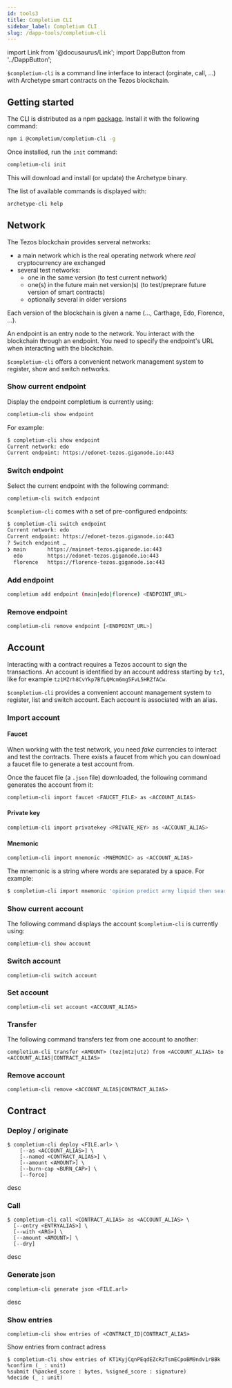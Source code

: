 ```yaml
---
id: tools3
title: Completium CLI
sidebar_label: Completium CLI
slug: /dapp-tools/completium-cli
---
```


import Link from '@docusaurus/Link';
import DappButton from '../DappButton';

`$completium-cli` is a command line interface to interact (orginate, call, ...) with Archetype smart contracts on the Tezos blockchain.

## Getting started

The CLI is distributed as a npm [package](https://www.npmjs.com/package/@completium/completium-cli). Install it with the following command:

```bash
npm i @completium/completium-cli -g
```

Once installed, run the `init` command:

```bash
completium-cli init
```

This will download and install (or update) the Archetype binary.

The list of available commands is displayed with:

```bash
archetype-cli help
```

## Network

The Tezos blockchain provides serveral networks:
* a main network which is the real operating network where *real* cryptocurrency are exchanged
* several test networks:
  * one in the same version (to test current network)
  * one(s) in the future main net version(s) (to test/preprare future version of smart contracts)
  * optionally several in older versions

Each version of the blockchain is given a name (..., Carthage, Edo, Florence, ...).

An endpoint is an entry node to the network. You interact with the blockchain through an endpoint. You need to specify the endpoint's URL when interacting with the blockchain.

`$completium-cli` offers a convenient network management system to register, show and switch networks.

### Show current endpoint

Display the endpoint completium is currently using:

```bash
completium-cli show endpoint
```

For example:

```bash
$ completium-cli show endpoint
Current network: edo
Current endpoint: https://edonet-tezos.giganode.io:443
```
### Switch endpoint

Select the current endpoint with the following command:

```
completium-cli switch endpoint
```

`$completium-cli` comes with a set of pre-configured endpoints:

```bash
$ completium-cli switch endpoint
Current network: edo
Current endpoint: https://edonet-tezos.giganode.io:443
? Switch endpoint …
❯ main       https://mainnet-tezos.giganode.io:443
  edo        https://edonet-tezos.giganode.io:443
  florence   https://florence-tezos.giganode.io:443

```

### Add endpoint

```bash
completium add endpoint (main|edo|florence) <ENDPOINT_URL>
```

### Remove endpoint

```bash
completium-cli remove endpoint [<ENDPOINT_URL>]
```

## Account

Interacting with a contract requires a Tezos account to sign the transactions. An account is identified by an account address starting by `tz1`, like for example `tz1MZrh8CvYkp7BfLQMcm6mg5FvL5HRZfACw`.

`$completium-cli` provides a convenient account management system to register, list and switch account. Each account is associated with an alias.

### Import account

#### Faucet

When working with the test network, you need *fake* currencies to interact and test the contracts. There exists a faucet from which you can <Link to='/docs/dapp-tools/accounts#create-test-account'>download</Link> a faucet file to generate a test account from.

<DappButton url="https://faucet.tzalpha.net/" txt="open faucet"/>

Once the faucet file (a `.json` file) downloaded, the following command generates the account from it:

```bash
completium-cli import faucet <FAUCET_FILE> as <ACCOUNT_ALIAS>
```

#### Private key

```bash
completium-cli import privatekey <PRIVATE_KEY> as <ACCOUNT_ALIAS>
```

#### Mnemonic

```bash
completium-cli import mnemonic <MNEMONIC> as <ACCOUNT_ALIAS>
```

The mnemonic is a string where words are separated by a space. For example:

```bash
$ completium-cli import mnemonic 'opinion predict army liquid then search shift manual slender bronze patrol cool garlic grape merry' as admin
```

### Show current account

The following command displays the account `$completium-cli` is currently using:

```
completium-cli show account
```

### Switch account

```
completium-cli switch account
```

### Set account

```
completium-cli set account <ACCOUNT_ALIAS>
```

### Transfer

The following command transfers tez from one account to another:

```
completium-cli transfer <AMOUNT> (tez|mtz|utz) from <ACCOUNT_ALIAS> to <ACCOUNT_ALIAS|CONTRACT_ALIAS>
```

### Remove account

```
completium-cli remove <ACCOUNT_ALIAS|CONTRACT_ALIAS>
```

## Contract

### Deploy / originate

```
$ completium-cli deploy <FILE.arl> \
    [--as <ACCOUNT_ALIAS>] \
    [--named <CONTRACT_ALIAS>] \
    [--amount <AMOUNT>] \
    [--burn-cap <BURN_CAP>] \
    [--force]
```

desc


### Call

```
$ completium-cli call <CONTRACT_ALIAS> as <ACCOUNT_ALIAS> \
  [--entry <ENTRYALIAS>] \
  [--with <ARG>] \
  [--amount <AMOUNT>] \
  [--dry]
```

desc


### Generate json

```
completium-cli generate json <FILE.arl>
```

desc

### Show entries

```
completium-cli show entries of <CONTRACT_ID|CONTRACT_ALIAS>
```

Show entries from contract adress


```
$ completium-cli show entries of KT1KyjCqnPEqdEZcRzTsmECpoBM9ndv1rBBk
%confirm (_ : unit)
%submit (%packed_score : bytes, %signed_score : signature)
%decide (_ : unit)
```
